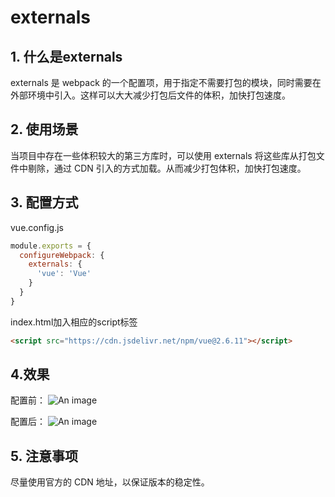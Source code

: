 # externals

## 1. 什么是externals

externals 是 webpack 的一个配置项，用于指定不需要打包的模块，同时需要在外部环境中引入。这样可以大大减少打包后文件的体积，加快打包速度。

## 2. 使用场景
当项目中存在一些体积较大的第三方库时，可以使用 externals 将这些库从打包文件中剔除，通过 CDN 引入的方式加载。从而减少打包体积，加快打包速度。

## 3. 配置方式

vue.config.js
```javascript
module.exports = {
  configureWebpack: {
    externals: {
      'vue': 'Vue'
    }
  }
}
```

index.html加入相应的script标签
```html
<script src="https://cdn.jsdelivr.net/npm/vue@2.6.11"></script>
```

## 4.效果

配置前：
![An image](/notes/no-externals.png)

配置后：
![An image](/notes/after-externals.png)

## 5. 注意事项

尽量使用官方的 CDN 地址，以保证版本的稳定性。
